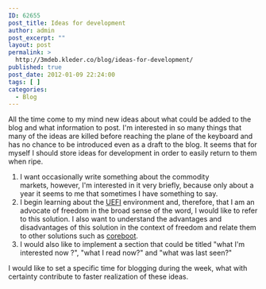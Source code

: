 ```yaml
---
ID: 62655
post_title: Ideas for development
author: admin
post_excerpt: ""
layout: post
permalink: >
  http://3mdeb.kleder.co/blog/ideas-for-development/
published: true
post_date: 2012-01-09 22:24:00
tags: [ ]
categories:
  - Blog
---
```

All the time come to my mind new ideas about what could be added to the blog and what information to post. I'm interested in so many things that many of the ideas are killed before reaching the plane of the keyboard and has no chance to be introduced even as a draft to the blog. It seems that for myself I should store ideas for development in order to easily return to them when ripe.  

1. I want occasionally write something about the commodity markets, however, I'm interested in it very briefly, because only about a year it seems to me that sometimes I have something to say.
2. I begin learning about the [UEFI](http://www.uefi.org/home/) environment and, therefore, that I am an advocate of freedom in the broad sense of the word, I would like to refer to this solution. I also want to understand the advantages and disadvantages of this solution in the context of freedom and relate them to other solutions such as [coreboot](http://www.coreboot.org/Welcome_to_coreboot).
3. I would also like to implement a section that could be titled "what I'm interested now ?", "what I read now?" and "what was last seen?"

I would like to set a specific time for blogging during the week, what with certainty contribute to faster realization of these ideas.